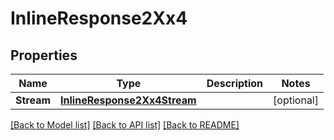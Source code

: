 # InlineResponse2Xx4

## Properties

Name | Type | Description | Notes
------------ | ------------- | ------------- | -------------
**Stream** | [**InlineResponse2Xx4Stream**](inline_response_2XX_4_stream.md) |  | [optional] 

[[Back to Model list]](../README.md#documentation-for-models) [[Back to API list]](../README.md#documentation-for-api-endpoints) [[Back to README]](../README.md)


